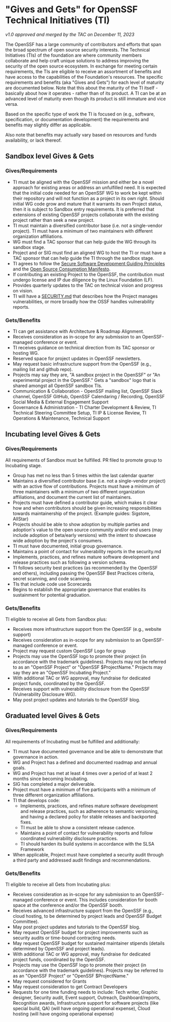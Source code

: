 # "Gives and Gets" for OpenSSF Technical Initiatives (TI)
_v1.0 approved and merged by the TAC on December 11, 2023_

The OpenSSF has a large community of contributors and efforts that span the broad spectrum of open source security interests.  The Technical Initiatives (TIs) of the foundation are where community members collaborate and help craft unique solutions to address improving the security of the open source ecosystem.
In exchange for meeting certain requirements, the TIs are eligible to receive an assortment of benefits and have access to the capabilities of the Foundation's resources.  The specific requirements and benefits (aka "Gives and Gets") for each level of maturity are documented below. Note that this about the maturity of the TI itself - basically about how it operates - rather than of its product. A TI can be at an advanced level of maturity even though its product is still immature and vice versa.

Based on the specific type of work the TI is focused on (e.g., software, specification, or documentation development) the requirements and benefits may slightly differ as applicable.

Also note that benefits may actually vary based on resources and funds availability, or lack thereof.

## Sandbox level Gives & Gets

### Gives/Requirements

 * TI must be aligned with the OpenSSF mission and either be a novel approach for existing areas or address an unfulfilled need. It is expected that the initial code needed for an OpenSSF WG to work be kept within their repository and will not function as a project in its own right. Should initial WG code grow and mature that it warrants its own Project status, then it is subject to Sandbox entry requirements. It is preferred that extensions of existing OpenSSF projects collaborate with the existing project rather than seek a new project.
 * TI must maintain a diversified contributor base (i.e. not a single-vendor project).  TI must have a minimum of two maintainers with different organization affiliations.
 * WG must find a TAC sponsor that can help guide the WG through its sandbox stage.
 * Project and or SIG must find an aligned WG to host the TI or must have a TAC sponsor that can help guide the TI through the sandbox stage.
 * TI agrees to follow the [Secure Software Development Guiding Principles](https://github.com/ossf/wg-best-practices-os-developers/blob/main/docs/SecureSoftwareGuidingPrinciples.md) and the [Open Source Consumption Manifesto](https://github.com/ossf/wg-endusers/tree/main/MANIFESTO).
 * If contributing an existing Project to the OpenSSF, the contribution must undergo license and IP due diligence by the Linux Foundation (LF).
 * Provides quarterly updates to the TAC on technical vision and progress on vision.
 * TI will have a [SECURITY.md](https://github.com/ossf/project-template/blob/main/SECURITY.md) that describes how the Project manages vulnerabilities, or more broadly how the OSSF handles vulnerability reports.

### Gets/Benefits

 * TI can get assistance with Architecture & Roadmap Alignment.
 * Receives consideration as in-scope for any submission to an OpenSSF-managed conference or event.
 * TI receives guidance on technical direction from its TAC sponsor or hosting WG.
 * Reserved space for project updates in OpenSSF newsletters.
 * May request basic infrastructure support from the OpenSSF (e.g., mailing list and github repo).
 * Projects may say they are, "A sandbox project in the OpenSSF" or "An experimental project in the OpenSSF."  Gets a "sandbox" logo that is shared amongst all OpenSSF sandbox TIs.
 * Communication & Collaboration - OpenSSF mailing list, OpenSSF Slack channel, OpenSSF GitHub, OpenSSF Calendaring / Recording,  OpenSSF Social Media & External Engagement Support
 * Governance & Administration - TI Charter Development & Review, TI Technical Steering Committee Setup, TI IP & License Review, TI Operations & Maintenance, Technical Support


## Incubating level Gives & Gets

### Gives/Requirements

 All requirements of Sandbox must be fulfilled. PR filed to promote group to Incubating stage.
 * Group has met no less than 5 times within the last calendar quarter
 * Maintains a diversified contributor base (i.e. not a single-vendor project) with an active flow of contributions.  Projects must have a minimum of three maintainers with a minimum of two different organization affiliations, and document the current list of maintainers.
 * Projects must have defined a contributor guide, which makes it clear how and when contributors should be given increasing responsibilities towards maintainership of the project. (Example guides: Sigstore, AllStar)
 * Projects should be able to show adoption by multiple parties and adoption's value to the open source community and/or end users (may include adoption of beta/early versions) with the intent to showcase wide adoption by the project's consumers.
 * TI must have documented, initial group governance.
 * Maintains a point of contact for vulnerability reports in the security.md
 * Implements, practices, and refines mature software development and release practices such as following a version schema.
 * TI follows security best practices (as recommended by the OpenSSF and others), including passing the OpenSSF Best Practices criteria, secret scanning, and code scanning.
 * TIs that include code use Scorecards
 * Begins to establish the appropriate governance that enables its sustainment for potential graduation.

### Gets/Benefits

 TI eligible to receive all Gets from Sandbox plus:
 * Receives more infrastructure support from the OpenSSF (e.g., website support)
 * Receives consideration as in-scope for any submission to an OpenSSF-managed conference or event.
 * Project may request custom OpenSSF Logo for group
 * Projects may use the OpenSSF logo to promote their project (in accordance with the trademark guidelines). Projects may not be referred to as an "OpenSSF Project" or "OpenSSF $ProjectName." Projects may say they are an "OpenSSF Incubating Project."
 * With additional TAC or WG approval, may fundraise for dedicated project funds, coordinated by the OpenSSF.
 * Receives support with vulnerability disclosure from the OpenSSF (Vulnerability Disclosure WG).
 * May post project updates and tutorials to the OpenSSF blog.

## Graduated level Gives & Gets

### Gives/Requirements
All requirements of Incubating must be fulfilled and additionally:
 * TI must have documented governance and be able to demonstrate that governance in action.
 * WG and Project has a defined and documented roadmap and annual goals.
 * WG and Project has met at least 4 times over a period of at least 2 months since becoming Incubating.
 * SIG has completed a major deliverable.
 * Project must have a minimum of five participants with a minimum of three different organization affiliations.
 * TI that develops code:
   * Implements, practices, and refines mature software development and release practices, such as adherence to semantic versioning, and having a declared policy for stable releases and backported fixes.
   * TI must be able to show a consistent release cadence.
   * Maintains a point of contact for vulnerability reports and follow coordinated vulnerability disclosure practices.
   * TI should harden its build systems in accordance with the SLSA Framework
 * When applicable, Project must have completed a security audit through a third party and addressed audit findings and recommendations.

### Gets/Benefits

 TI eligible to receive all Gets from Incubating plus:
 * Receives consideration as in-scope for any submission to an OpenSSF-managed conference or event.  This includes consideration for booth space at the conference and/or the OpenSSF booth.
 * Receives advanced infrastructure support from the OpenSSF (e.g., cloud hosting, to be determined by project leads and OpenSSF Budget Committee).
 * May post project updates and tutorials to the OpenSSF blog.
 * May request OpenSSF budget for project improvements such as security audits or time-bound contracting needs.
 * May request OpenSSF budget for sustained maintainer stipends (details determined by OpenSSF and project leads).
 * With additional TAC or WG approval, may fundraise for dedicated project funds, coordinated by the OpenSSF.
 * Projects may use the OpenSSF logo to promote their project (in accordance with the trademark guidelines). Projects may be referred to as an "OpenSSF Project" or "OpenSSF $ProjectName."
 * May request considered for Grants
 * May request consideration to get Contract Developers
 * Requests for one time funding needs to include: Tech writer, Graphic designer, Security audit, Event support, Outreach, Dashboard/reports, Recognition awards, Infrastructure support for software projects (like special build, QA) (will have ongoing operational expense),  Cloud hosting (will have ongoing operational expense)
